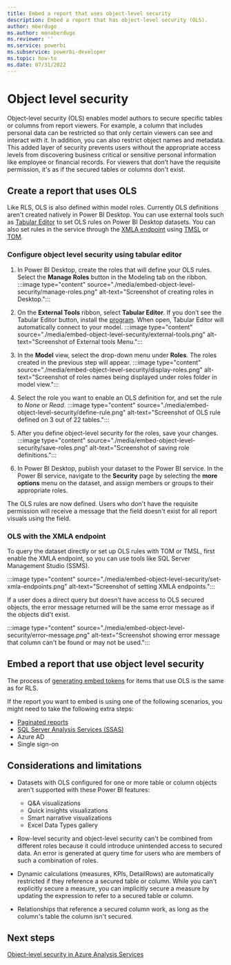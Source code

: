 ```yaml
---
title: Embed a report that uses object-level security
description: Embed a report that has object-level security (OLS).
author: mberdugo
ms.author: monaberdugo
ms.reviewer: ''
ms.service: powerbi
ms.subservice: powerbi-developer
ms.topic: how-to
ms.date: 07/31/2022
---
```


# Object level security

Object-level security (OLS) enables model authors to secure specific tables or columns from report viewers. For example, a column that includes personal data can be restricted so that only certain viewers can see and interact with it. In addition, you can also restrict object names and metadata. This added layer of security prevents users without the appropriate access levels from discovering business critical or sensitive personal information like employee or financial records. For viewers that don’t have the requisite permission, it's as if the secured tables or columns don't exist.  

## Create a report that uses OLS

Like RLS, OLS is also defined within model roles. Currently OLS definitions aren't created natively in Power BI Desktop. You can use external tools such as [Tabular Editor](https://tabulareditor.github.io/) to set OLS rules on Power BI Desktop datasets. You can also set rules in the service through the [XMLA endpoint](/power-bi/enterprise/service-premium-connect-tools) using [TMSL](/analysis-services/tmsl/tabular-model-scripting-language-tmsl-reference) or [TOM](/analysis-services/tom/introduction-to-the-tabular-object-model-tom-in-analysis-services-amo).

### Configure object level security using tabular editor

1. In Power BI Desktop, create the roles that will define your OLS rules. Select the **Manage Roles** button in the Modeling tab on the ribbon.
  :::image type="content" source="./media/embed-object-level-security/manage-roles.png" alt-text="Screenshot of creating roles in Desktop.":::

2. On the **External Tools** ribbon, select **Tabular Editor**. If you don’t see the Tabular Editor button, install the [program](https://tabulareditor.github.io). When open, Tabular Editor will automatically connect to your model.
  :::image type="content" source="./media/embed-object-level-security/external-tools.png" alt-text="Screenshot of External tools Menu.":::

3. In the **Model** view, select the drop-down menu under **Roles**. The roles created in the previous step will appear.
  :::image type="content" source="./media/embed-object-level-security/display-roles.png" alt-text="Screenshot of roles names being displayed under roles folder in model view.":::

4. Select the role you want to enable an OLS definition for, and set the rule to *None* or *Read*.
  :::image type="content" source="./media/embed-object-level-security/define-rule.png" alt-text="Screenshot of OLS rule defined on 3 out of 22 tables.":::

5. After you define object-level security for the roles, save your changes.
  :::image type="content" source="./media/embed-object-level-security/save-roles.png" alt-text="Screenshot of saving role definitions.":::

6. In Power BI Desktop, publish your dataset to the Power BI service. In the Power BI service, navigate to the **Security** page by selecting the **more options** menu on the dataset, and assign members or groups to their appropriate roles.

The OLS rules are now defined. Users who don't have the requisite permission will receive a message that the field doesn't exist for all report visuals using the field.

### OLS with the XMLA endpoint

To query the dataset directly or set up OLS rules with TOM or TMSL, first enable the XMLA endpoint, so you can use tools like SQL Server Management Studio (SSMS).

:::image type="content" source="./media/embed-object-level-security/set-xmla-endpoints.png" alt-text="Screenshot of setting XMLA endpoints.":::

If a user does a direct query but doesn’t have access to OLS secured objects, the error message returned will be the same error message as if the objects did't exist.

:::image type="content" source="./media/embed-object-level-security/error-message.png" alt-text="Screenshot showing error message that column can't be found or may not be used.":::

## Embed a report that use object level security

The process of [generating embed tokens](generate-embed-token.md#row-level-security) for items that use OLS is the same as for RLS.

If the report you want to embed is using one of the following scenarios, you might need to take the following extra steps:

* [Paginated reports](embed-paginated-reports.md)
* [SQL Server Analysis Services (SSAS)](sql-server-analysis-services-embed.md)
* Azure AD
* Single sign-on

## Considerations and limitations

* Datasets with OLS configured for one or more table or column objects aren't supported with these Power BI features:

  * Q&A visualizations
  * Quick insights visualizations
  * Smart narrative visualizations
  * Excel Data Types gallery

* Row-level security and object-level security can't be combined from different roles because it could introduce unintended access to secured data. An error is generated at query time for users who are members of such a combination of roles.

* Dynamic calculations (measures, KPIs, DetailRows) are automatically restricted if they reference a secured table or column. While you can't explicitly secure a measure, you can implicitly secure a measure by updating the expression to refer to a secured table or column.

* Relationships that reference a secured column work, as long as the column's table the column isn't secured.

## Next steps

[Object-level security in Azure Analysis Services](/analysis-services/tabular-models/object-level-security)
